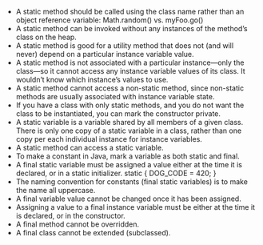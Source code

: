 - A static method should be called using the class
name rather than an object reference variable:
Math.random() vs. myFoo.go()
- A static method can be invoked without any instances
of the method’s class on the heap.
- A static method is good for a utility method that does
not (and will never) depend on a particular instance
variable value.
- A static method is not associated with a particular
instance—only the class—so it cannot access any
instance variable values of its class. It wouldn’t know
which instance’s values to use.
- A static method cannot access a non-static method,
since non-static methods are usually associated with
instance variable state.
- If you have a class with only static methods, and you
do not want the class to be instantiated, you can mark
the constructor private.
- A static variable is a variable shared by all members
of a given class. There is only one copy of a static
variable in a class, rather than one copy per each
individual instance for instance variables.
- A static method can access a static variable.
- To make a constant in Java, mark a variable as both
static and final.
- A final static variable must be assigned a value either
at the time it is declared, or in a static initializer.
static {
    DOG_CODE = 420;
}
- The naming convention for constants (final static
variables) is to make the name all uppercase.
- A final variable value cannot be changed once it has
been assigned.
- Assigning a value to a final instance variable must be
either at the time it is declared, or in the constructor.
- A final method cannot be overridden.
- A final class cannot be extended (subclassed).